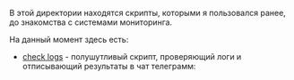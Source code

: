 В этой директории находятся скрипты, которыми я пользовался ранее, до знакомства с системами мониторинга.<br>

На данный момент здесь есть:
* [check logs](check_logs.sh) - полушутливый скрипт, проверяющий логи и отписывающий результаты в чат телеграмм:<br>
